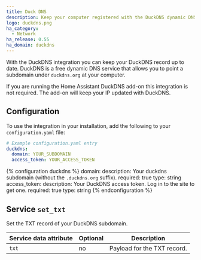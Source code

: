 ```yaml
---
title: Duck DNS
description: Keep your computer registered with the DuckDNS dynamic DNS.
logo: duckdns.png
ha_category:
  - Network
ha_release: 0.55
ha_domain: duckdns
---
```


With the DuckDNS integration you can keep your DuckDNS record up to date. DuckDNS is a free dynamic DNS service that allows you to point a subdomain under `duckdns.org` at your computer.

<div class='note'>

If you are running the Home Assistant DuckDNS add-on this integration is not required. The add-on will keep your IP updated with DuckDNS.

</div>

## Configuration

To use the integration in your installation, add the following to your `configuration.yaml` file:

```yaml
# Example configuration.yaml entry
duckdns:
  domain: YOUR_SUBDOMAIN
  access_token: YOUR_ACCESS_TOKEN
```

{% configuration duckdns %}
  domain:
    description: Your duckdns subdomain (without the `.duckdns.org` suffix).
    required: true
    type: string
  access_token:
    description: Your DuckDNS access token. Log in to the site to get one.
    required: true
    type: string
{% endconfiguration %}

## Service `set_txt`

Set the TXT record of your DuckDNS subdomain.

| Service data attribute | Optional | Description |
| ---------------------- | -------- | ----------- |
| `txt` | no | Payload for the TXT record. |
